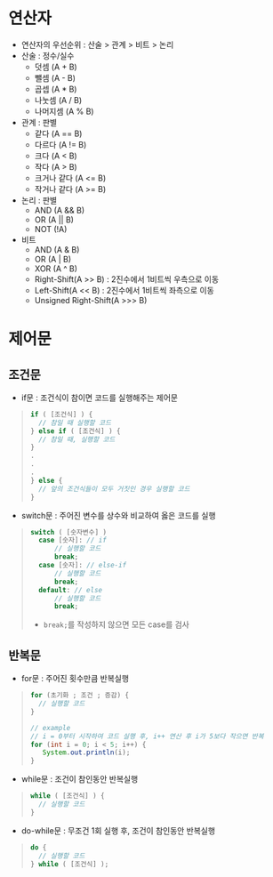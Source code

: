 # 연산자
- 연산자의 우선순위 : 산술 > 관계 > 비트 > 논리
- 산술 : 정수/실수
  - 덧셈 (A + B)
  - 뺄셈 (A - B)
  - 곱셉 (A * B)
  - 나눗셈 (A / B)
  - 나머지셈 (A % B)
- 관계 : 판별
  - 같다 (A == B)
  - 다르다 (A != B)
  - 크다 (A < B)
  - 작다 (A > B)
  - 크거나 같다 (A <= B)
  - 작거나 같다 (A >= B)
- 논리 : 판별
  - AND (A && B)
  - OR (A || B)
  - NOT (!A)
- 비트
  - AND (A & B)
  - OR (A | B)
  - XOR (A ^ B)
  - Right-Shift(A >> B) : 2진수에서 1비트씩 우측으로 이동
  - Left-Shift(A << B) : 2진수에서 1비트씩 좌측으로 이동
  - Unsigned Right-Shift(A >>> B)

# 제어문

## 조건문
- if문 : 조건식이 참이면 코드를 실행해주는 제어문
> ```java
> if ( [조건식] ) {
>   // 참일 때 실행할 코드
> } else if ( [조건식] ) {
>   // 참일 때, 실행할 코드
> }
> .
> .
> .
> } else {
>   // 앞의 조건식들이 모두 거짓인 경우 실행할 코드
> }
> ```

- switch문 : 주어진 변수를 상수와 비교하여 옳은 코드를 실행
> ```java
> switch ( [숫자변수] )
>   case [숫자]: // if
>       // 실행할 코드
>       break;
>   case [숫자]: // else-if
>       // 실행할 코드
>       break;
>   default: // else
>       // 실행할 코드
>       break;
> ```
> - `break;`를 작성하지 않으면 모든 case를 검사

## 반복문
- for문 : 주어진 횟수만큼 반복실행
> ```java
> for (초기화 ; 조건 ; 증감) {
>   // 실행할 코드
> }
> 
> // example
> // i = 0부터 시작하여 코드 실행 후, i++ 연산 후 i가 5보다 작으면 반복
> for (int i = 0; i < 5; i++) {
>    System.out.println(i);
> }
> ```

- while문 : 조건이 참인동안 반복실행
> ```java
> while ( [조건식] ) {
>   // 실행할 코드
> }
> ```

- do-while문 : 무조건 1회 실행 후, 조건이 참인동안 반복실행
> ```java
> do {
>   // 실행할 코드
> } while ( [조건식] );
> ```